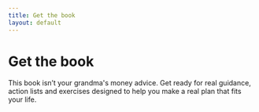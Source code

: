 ```yaml
---
title: Get the book
layout: default
---
```


# Get the book

This book isn’t your grandma's money advice. Get ready for real guidance, action lists and exercises designed to help you make a real plan that fits your life.
